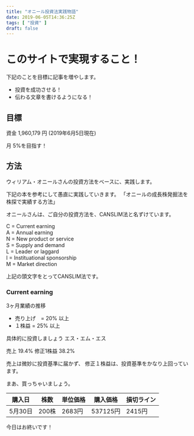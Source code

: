 ```yaml
---
title: "オニール投資法実践物語"
date: 2019-06-05T14:36:25Z
tags: [ "投資" ]
draft: false
---
```


# このサイトで実現すること！

下記のことを目標に記事を増やします。
- 投資を成功させる！
- 伝わる文章を書けるようになる！

## 目標
  
資金 1,960,179 円 (2019年6月5日現在)  
  
月 5%を目指す！  
  
## 方法

ウィリアム・オニールさんの投資方法をベースに、実践します。

下記の本を参考にして愚直に実践していきます。
「オニールの成長株発掘法を株探で実績する方法」

オニールさんは、ご自分の投資方法を、CANSLIM法と名ずけています。

C = Current earning  
A = Annual earning  
N = New product or service  
S = Supply and demand  
L = Leader or laggard  
I = Instituational sponsorship  
M = Market direction  

上記の頭文字をとってCANSLIM法です。

### Current earning

3ヶ月業績の推移
- 売り上げ　= 20% 以上
- １株益   = 25% 以上

具体的に投資しましょう
エス・エム・エス

売上 19.4%
修正1株益 38.2%

売上は微妙に投資基準に届かず、
修正１株益は、投資基準をかなり上回っています。

まあ、買っちゃいましょう。  

| 購入日 | 株数 | 単位価格 | 購入価格 | 損切ライン | 
|-----------|------------|------------|------------|------------|
| 5月30日 | 200株 | 2683円 | 537125円 | 2415円 |

今日はお終いです！






